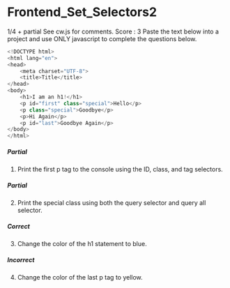 # Frontend_Set_Selectors2
1/4 + partial See cw.js for comments. Score : 3
Paste the text below into a project and use ONLY javascript to complete the questions below.
```javascript
<!DOCTYPE html>
<html lang="en">
<head>
	<meta charset="UTF-8">
	<title>Title</title>
</head>
<body>
	<h1>I am an h1!</h1>
	<p id="first" class="special">Hello</p>
	<p class="special">Goodbye</p>
	<p>Hi Again</p>
	<p id="last">Goodbye Again</p>
</body>
</html>
```
##### Partial
1) Print the first p tag to the console using the ID, class, and tag selectors.
##### Partial
2) Print the special class using both the query selector and query all selector.
##### Correct
3) Change the color of the h1 statement to blue.
##### Incorrect
4) Change the color of the last p tag to yellow.
